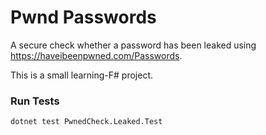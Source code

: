 # Pwnd Passwords

A secure check whether a password has been leaked using https://haveibeenpwned.com/Passwords.

This is a small learning-F# project.

### Run Tests 

```
dotnet test PwnedCheck.Leaked.Test
```